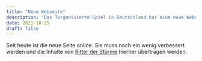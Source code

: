 ```yaml
---
title: "Neue Webseite"
description: "Das Torganisierte Spiel in Deutschland hat eine neue Webseite"
date: 2021-10-25
draft: false
---
```


Seit heute ist die neue Seite online. Sie muss noch ein wenig verbessert werden
und die Inhalte von [Ritter der Stürme](https://www.ritter-der-stuerme.de)
hierher übertragen werden.

